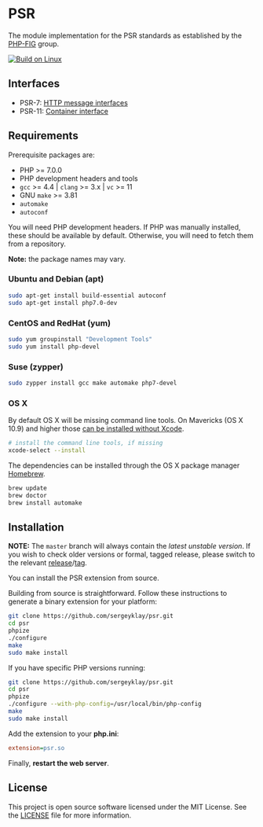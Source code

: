 # PSR

The module implementation for the PSR standards as established by the [PHP-FIG](http://www.php-fig.org/) group.

[![Build on Linux](https://travis-ci.org/sergeyklay/psr.svg?branch=master)](https://travis-ci.org/sergeyklay/psr)

## Interfaces

* PSR-7: [HTTP message interfaces](http://www.php-fig.org/psr/psr-7/)
* PSR-11: [Container interface](http://www.php-fig.org/psr/psr-11/)

## Requirements

Prerequisite packages are:

* PHP >= 7.0.0
* PHP development headers and tools
* `gcc` >= 4.4 | `clang` >= 3.x | `vc` >= 11
* GNU `make` >= 3.81
* `automake`
* `autoconf`

You will need PHP development headers.
If PHP was manually installed, these should be available by default.
Otherwise, you will need to fetch them from a repository.

**Note:** the package names may vary.

### Ubuntu and Debian (apt)

```sh
sudo apt-get install build-essential autoconf
sudo apt-get install php7.0-dev
```

### CentOS and RedHat (yum)

```sh
sudo yum groupinstall "Development Tools"
sudo yum install php-devel
```

### Suse (zypper)

```sh
sudo zypper install gcc make automake php7-devel
```

### OS X

By default OS X will be missing command line tools.
On Mavericks (OS X 10.9) and higher those [can be installed without Xcode](http://osxdaily.com/2014/02/12/install-command-line-tools-mac-os-x/).

```sh
# install the command line tools, if missing
xcode-select --install
```

The dependencies can be installed through the OS X package manager [Homebrew](http://brew.sh/).

```sh
brew update
brew doctor
brew install automake
```

## Installation

**NOTE:** The `master` branch will always contain the *latest unstable version*.
If you wish to check older versions or formal, tagged release, please switch to the relevant
[release](https://github.com/sergeyklay/psr/releases)/[tag](https://github.com/sergeyklay/psr/releases).

You can install the PSR extension from source.

Building from source is straightforward. Follow these instructions to generate a binary extension for your platform:

```sh
git clone https://github.com/sergeyklay/psr.git
cd psr
phpize
./configure
make
sudo make install
```

If you have specific PHP versions running:

```sh
git clone https://github.com/sergeyklay/psr.git
cd psr
phpize
./configure --with-php-config=/usr/local/bin/php-config
make
sudo make install
```

Add the extension to your **php.ini**:

```ini
extension=psr.so
```

Finally, **restart the web server**.

## License

This project is open source software licensed under the MIT License. See the [LICENSE](./LICENSE) file for more information.
